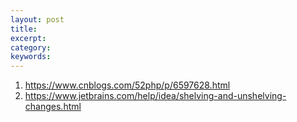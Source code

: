```yaml
---
layout: post
title:   
excerpt:  
category: 
keywords: 
---
```


1. https://www.cnblogs.com/52php/p/6597628.html
2. https://www.jetbrains.com/help/idea/shelving-and-unshelving-changes.html

